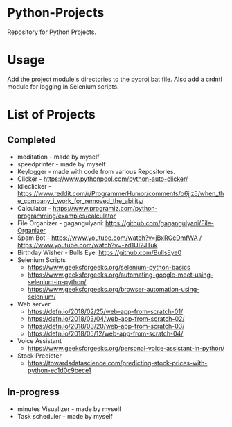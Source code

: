 # Python-Projects
Repository for Python Projects.

# Usage
Add the project module's directories to the pyproj.bat file. Also add a crdntl module for logging in Selenium scripts.

# List of Projects

## Completed

* meditation - made by myself
* speedprinter - made by myself
* Keylogger - made with code from various Repositories.
* Clicker - https://www.pythonpool.com/python-auto-clicker/
* Idleclicker - https://www.reddit.com/r/ProgrammerHumor/comments/o6jjz5/when_the_company_i_work_for_removed_the_ability/
* Calculator - https://www.programiz.com/python-programming/examples/calculator
* File Organizer - gagangulyani: https://github.com/gagangulyani/File-Organizer
* Spam Bot - https://www.youtube.com/watch?v=jBxRGcDmfWA / https://www.youtube.com/watch?v=-zd1UI2JTuk
* Birthday Wisher - Bulls Eye: https://github.com/BullsEye0
* Selenium Scripts 
    - https://www.geeksforgeeks.org/selenium-python-basics
    - https://www.geeksforgeeks.org/automating-google-meet-using-selenium-in-python/
    - https://www.geeksforgeeks.org/browser-automation-using-selenium/
* Web server
    - https://defn.io/2018/02/25/web-app-from-scratch-01/
    - https://defn.io/2018/03/04/web-app-from-scratch-02/
    - https://defn.io/2018/03/20/web-app-from-scratch-03/
    - https://defn.io/2018/05/12/web-app-from-scratch-04/
* Voice Assistant
    - https://www.geeksforgeeks.org/personal-voice-assistant-in-python/
* Stock Predicter
    - https://towardsdatascience.com/predicting-stock-prices-with-python-ec1d0c9bece1


## In-progress

* minutes Visualizer - made by myself
* Task scheduler - made by myself
